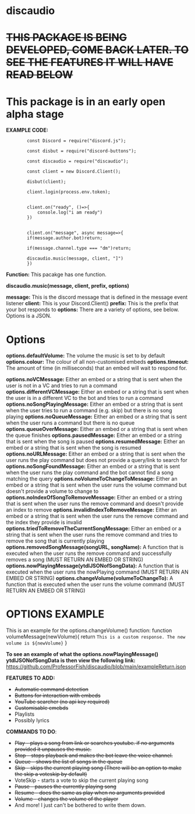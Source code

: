 # discaudio

# ~~THIS PACKAGE IS BEING DEVELOPED, COME BACK LATER. TO SEE THE FEATURES IT WILL HAVE READ BELOW~~

# This package is in an early open alpha stage

**EXAMPLE CODE:**

            const Discord = require("discord.js");
            
            const disbut = require("discord-buttons");
            
            const discaudio = require("discaudio");
            
            const client = new Discord.Client();
            
            disbut(client);
            
            client.login(process.env.token);


            client.on("ready", ()=>{
                console.log("i am ready")
            })


            client.on("message", async message=>{
            if(message.author.bot)return;
            
            if(message.channel.type === "dm")return;

            discaudio.music(message, client, "]")
            })

**Function:**
This pacakge has one function.

**discaudio.music(message, client, prefix, options)**

**message:** This is the discord message that is defined in the message event listener
**client:** This is your Discord.Client()
**prefix:** This is the prefix that your bot responds to
**options:** There are a variety of options, see below. Options is a JSON.

# Options

**options.defaultVolume:** The volume the music is set to by default
**options.colour:** The colour of all non-customised embeds
**options.timeout:** The amount of time (in milliseconds) that an embed will wait to respond for.

**options.noVCMessage:** Either an embed or a string that is sent when the user is not in a VC and tries to run a command
**options.differentVCMessage:** Either an embed or a string that is sent when the user is in a different VC to the bot and tries to run a command
**options.noSongPlayingMessage:** Either an embed or a string that is sent when the user tries to run a command (e.g. skip) but there is no song playing
**options.noQueueMessage:** Either an embed or a string that is sent when the user runs a command but there is no queue
**options.queueOverMessage:** Either an embed or a string that is sent when the queue finishes
**options.pausedMessage:** Either an embed or a string that is sent when the song is paused
**options.resumedMessage:** Either an embed or a string that is sent when the song is resumed
**options.noURLMessage:** Either an embed or a string that is sent when the user runs the play command but does not provide a query/link to search for
**options.noSongFoundMessage:** Either an embed or a string that is sent when the user runs the play command and the bot cannot find a song matching the query
**options.noVolumeToChangeToMessage:** Either an embed or a string that is sent when the user runs the volume command but doesn't provide a volume to change to
**options.noIndexOfSongToRemoveMessage:** Either an embed or a string that is sent when the user runs the remove command and doesn't provide an index to remove
**options.invalidIndexToRemoveMessage:** Either an embed or a string that is sent when the user runs the remove command and the index they provide is invalid
**options.triedToRemoveTheCurrentSongMessage:** Either an embed or a string that is sent when the user runs the remove command and tries to remove the song that is currently playing
**options.removedSongMessage(songURL, songName):** A function that is executed when the user runs the remove command and successfully removes a song (MUST RETURN AN EMBED OR STRING)
**options.nowPlayingMessage(ytdlJSONofSongData):** A function that is executed when the user runs the nowPlaying command (MUST RETURN AN EMBED OR STRING)
**options.changeVolume(volumeToChangeTo):** A function that is executed when the user runs the volume command (MUST RETURN AN EMBED OR STRING)

# OPTIONS EXAMPLE

This is an example for the options.changeVolume() function:
            function volumeMessage(newVolume){
                return `This is a custom response. The new volume is ${newVolume}`
            }

**To see an example of what the options.nowPlayingMessage() ytdlJSONofSongData is then view the following link:**
https://github.com/ProfessorFish/discaudio/blob/main/exampleReturn.json

**FEATURES TO ADD:**
+ ~~Automatic command detection~~
+ ~~Buttons for interaction with embeds~~
+ ~~YouTube searcher (no api key required)~~
+ ~~Customisable emebds~~
+ Playlists
+ Possibly lyrics

**COMMANDS TO DO**:
+ ~~Play - plays a song from link or searches youtube. if no arguments provided it unpauses the music.~~
+ ~~Stop - stops playback and makes the bot leave the voice channel.~~
+ ~~Queue - shows the list of songs in the queue~~
+ ~~Skip - skips the current playing song (There will be an option to make the skip a voteskip by default)~~
+ VoteSkip - starts a vote to skip the current playing song
+ ~~Pause - pauses the currently playing song~~
+ ~~Resume - does the same as play when no arguments provided~~
+ ~~Volume - changes the volume of the player~~
+ And more! I just can't be bothered to write them down.
